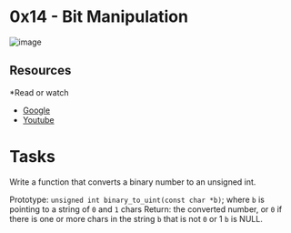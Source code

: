 # 0x14 - Bit Manipulation
![image](https://user-images.githubusercontent.com/122832232/230629209-9497bb95-e53b-4a6e-a7d3-ba6719d2ac2a.png)

## Resources
*Read or watch

* [Google](https://www.programiz.com/c-programming/bitwise-operators)
* [Youtube](https://www.youtube.com/results?search_query=0x14.+c+-+bit+manipulation)

# Tasks
Write a function that converts a binary number to an unsigned int.

Prototype: `unsigned int binary_to_uint(const char *b)`;
where `b` is pointing to a string of `0` and `1` chars
Return: the converted number, or `0` if
there is one or more chars in the string `b` that is not `0` or 1
`b` is NULL.
